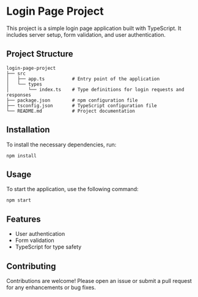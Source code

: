 # Login Page Project

This project is a simple login page application built with TypeScript. It includes server setup, form validation, and user authentication.

## Project Structure

```
login-page-project
├── src
│   ├── app.ts          # Entry point of the application
│   └── types
│       └── index.ts    # Type definitions for login requests and responses
├── package.json        # npm configuration file
├── tsconfig.json       # TypeScript configuration file
└── README.md           # Project documentation
```

## Installation

To install the necessary dependencies, run:

```
npm install
```

## Usage

To start the application, use the following command:

```
npm start
```

## Features

- User authentication
- Form validation
- TypeScript for type safety

## Contributing

Contributions are welcome! Please open an issue or submit a pull request for any enhancements or bug fixes.